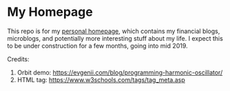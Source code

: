 # My Homepage

This repo is for my [personal homepage](https://nicholas-han.github.io), which contains my financial blogs, microblogs, and potentially more interesting stuff about my life. I expect this to be under construction for a few months, going into mid 2019.

Credits:
1. Orbit demo: https://evgenii.com/blog/programming-harmonic-oscillator/
2. HTML <meta> tag: https://www.w3schools.com/tags/tag_meta.asp
